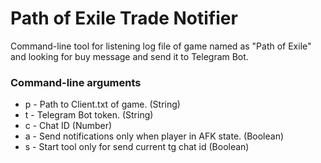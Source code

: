 # Path of Exile Trade Notifier

Command-line tool for listening log file of game named as "Path of Exile" and looking for buy message and send it to Telegram Bot.

### Command-line arguments
* p - Path to Client.txt of game. (String)
* t - Telegram Bot token. (String)
* c - Chat ID (Number)
* a - Send notifications only when player in AFK state. (Boolean)
* s - Start tool only for send current tg chat id (Boolean)
